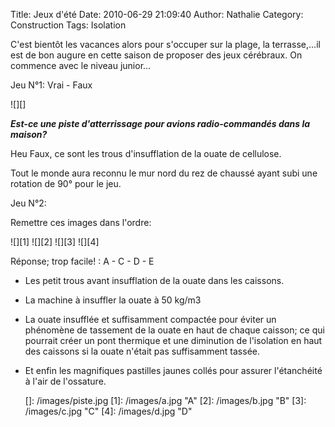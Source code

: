 Title: Jeux d'été
Date: 2010-06-29 21:09:40
Author: Nathalie
Category: Construction
Tags: Isolation

C'est bientôt les vacances alors pour s'occuper sur la plage, la
terrasse,...il est de bon augure en cette saison de proposer des jeux
cérébraux. On commence avec le niveau junior...

Jeu N°1: Vrai - Faux

![][]

***Est-ce une piste d'atterrissage pour avions radio-commandés dans la
maison?***

Heu Faux, ce sont les trous d'insufflation de la ouate de cellulose.

Tout le monde aura reconnu le mur nord du rez de chaussé ayant subi une
rotation de 90° pour le jeu.

Jeu N°2:

Remettre ces images dans l'ordre:

![][1] ![][2] ![][3] ![][4]

Réponse; trop facile! : A - C - D - E

- Les petit trous avant insufflation de la ouate dans les caissons.

- La machine à insuffler la ouate à 50 kg/m3

- La ouate insufflée et suffisamment compactée pour éviter un phénomène
de tassement de la ouate en haut de chaque caisson; ce qui pourrait
créer un pont thermique et une diminution de l'isolation en haut des
caissons si la ouate n'était pas suffisamment tassée.

- Et enfin les magnifiques pastilles jaunes collés pour assurer
l'étanchéité à l'air de l'ossature.

  []: /images/piste.jpg
  [1]: /images/a.jpg "A"
  [2]: /images/b.jpg "B"
  [3]: /images/c.jpg "C"
  [4]: /images/d.jpg "D"
